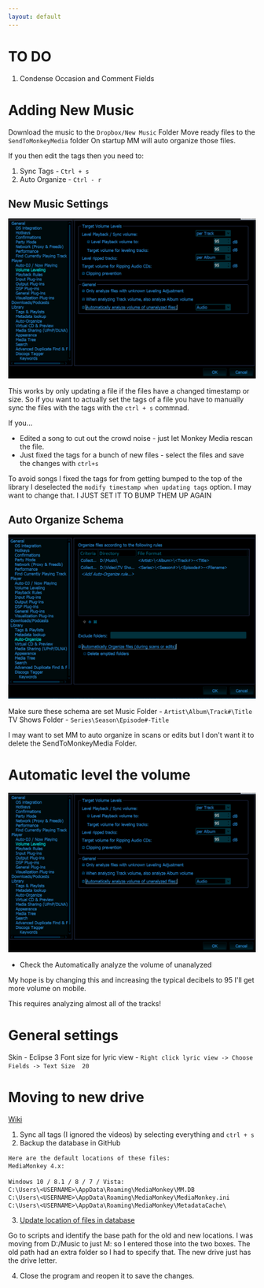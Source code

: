 ```yaml
---
layout: default
---
```


# TO DO

1. Condense Occasion and Comment Fields


# Adding New Music

Download the music to the `Dropbox/New Music` Folder
Move ready files to the `SendToMonkeyMedia` folder
On startup MM will auto organize those files.

If you then edit the tags then you need to:
1. Sync Tags - `Ctrl + s`
2. Auto Organize - `Ctrl - r`

## New Music Settings

![Leveling Volume](../../images/VolumeLeveling.png)

This works by only updating a file if the files have a changed timestamp or size. So if you want to actually set the tags of a file you have to manually sync the files with the tags with the `ctrl + s` commnad.

If you...

 - Edited a song to cut out the crowd noise - just let Monkey Media rescan the file.
 - Just fixed the tags for a bunch of new files - select the files and save the changes with `ctrl+s`

 To avoid songs I fixed the tags for from getting bumped to the top of the library I deselected the `modify timestamp when updating tags` option. I may want to change that. I JUST SET IT TO BUMP THEM UP AGAIN

## Auto Organize Schema

![Auto Organize](../../images\AutoOrganizeSchema.PNG)

Make sure these schema are set
Music Folder - `Artist\Album\Track#\Title`
TV Shows Folder - `Series\Season\Episode#-Title`

I may want to set MM to auto organize in scans or edits but I don't want it to delete the SendToMonkeyMedia Folder.

# Automatic level the volume

![Leveling Volume](../../images/VolumeLeveling.png)

- Check the Automatically analyze the volume of unanalyzed

My hope is by changing this and increasing the typical decibels to 95 I'll get more volume on mobile.

This requires analyzing almost all of the tracks!

# General settings

Skin - Eclipse 3
Font size for lyric view - `Right click lyric view -> Choose Fields -> Text Size  20`

# Moving to new drive

[Wiki](https://www.mediamonkey.com/wiki/index.php/Moving_MM_to_a_new_computer)

1. Sync all tags (I ignored the videos) by selecting everything and `ctrl + s`
2. Backup the database in GitHub
```
Here are the default locations of these files:
MediaMonkey 4.x:

Windows 10 / 8.1 / 8 / 7 / Vista:
C:\Users\<USERNAME>\AppData\Roaming\MediaMonkey\MM.DB
C:\Users\<USERNAME>\AppData\Roaming\MediaMonkey\MediaMonkey.ini
C:\Users\<USERNAME>\AppData\Roaming\MediaMonkey\MetadataCache\
```
3. [Update location of files in database](http://www.mediamonkey.com/forum/viewtopic.php?f=2&t=63823)

Go to scripts and identify the base path for the old and new locations. I was moving from D:/Music to just M: so I entered those into the two boxes. The old path had an extra folder so I had to specify that. The new drive just has the drive letter.

4. Close the program and reopen it to save the changes.
